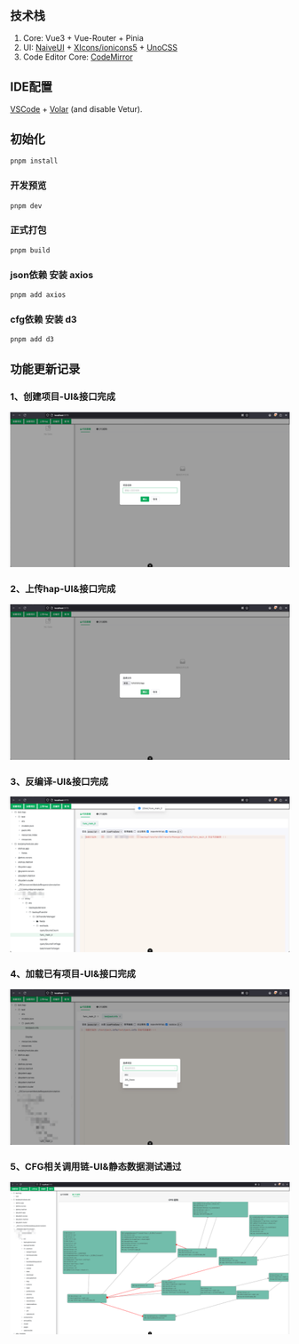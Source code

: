 
## 技术栈

1. Core: Vue3 + Vue-Router + Pinia
2. UI: [NaiveUI](https://www.naiveui.com/) + [XIcons/ionicons5](https://xicons.org/#/) + [UnoCSS](https://unocss.dev/)
3. Code Editor Core: [CodeMirror](https://codemirror.net/)


## IDE配置

[VSCode](https://code.visualstudio.com/) + [Volar](https://marketplace.visualstudio.com/items?itemName=Vue.volar) (and disable Vetur).

## 初始化

```sh
pnpm install
```

### 开发预览

```sh
pnpm dev
```

### 正式打包

```sh
pnpm build
```

### json依赖 安装 axios

```sh
pnpm add axios
```

### cfg依赖 安装 d3

```sh
pnpm add d3
```





## 功能更新记录

### 1、创建项目-UI&接口完成

![image-20250103163028512](images/image-20250103163028512.png)

### 2、上传hap-UI&接口完成

![image-20250103163201566](images/image-20250103163201566.png)

### 3、反编译-UI&接口完成

![image-20250103163353403](images/image-20250103163353403.png)

### 4、加载已有项目-UI&接口完成

![image-20250103163502684](images/image-20250103163502684.png)

### 5、CFG相关调用链-UI&静态数据测试通过

![image-20250103163810832](images/image-20250103163810832.png)

